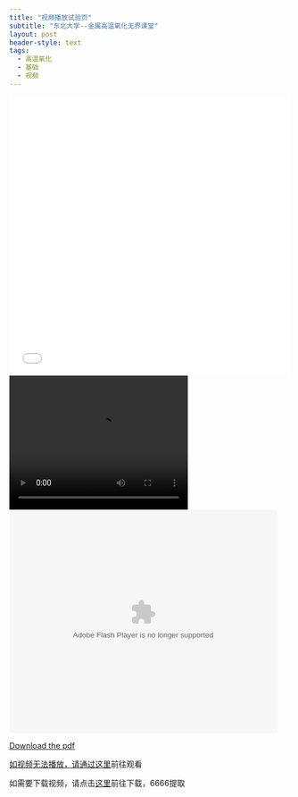 ```yaml
---
title: "视频播放试验页"
subtitle: "东北大学--金属高温氧化无界课堂"
layout: post
header-style: text
tags:
  - 高温氧化
  - 基础
  - 视频
---
```



<div class="aspect-ratio">
	<iframe src="//player.bilibili.com/player.html?aid=927183411&cid=82396732&page=1&high_quality=1&danmaku=0" scrolling="no" border="0" frameborder="no" framespacing="0" allowfullscreen="allowfullscreen" width="100%" height="500" sandbox="allow-top-navigation allow-same-origin allow-forms allow-scripts">> </iframe>
</div>
<video width="320" height="240" controls>
  <source src="//player.bilibili.com/player.html?aid=927183411&cid=82396732&page=1&high_quality=1&danmaku=0&t=30" type="video/mp4">
      <embed src='https://player.youku.com/player.php/sid/XMTQ3MjM5Mjc0MA==/v.swf' allowFullScreen='true' quality='high' width='480' height='400' align='middle' allowScriptAccess='always' type='application/x-shockwave-flash'></embed>
  </object> 
</video>
<embed src='//player.bilibili.com/player.html?aid=927183411&cid=82396732&page=1&high_quality=1&danmaku=0&t=30' allowFullScreen='true' quality='high' width='480' height='400' align='middle' allowScriptAccess='always' type='application/x-shockwave-flash'></embed>

<a href="../pdf_file/lessons/lesson%201%20class%201.pdf" download="newfilename">Download the pdf



如视频无法播放，请通过<a href="https://www.bilibili.com/video/BV1nz4y1Z7tf">这里</a>前往观看

如需要下载视频，请点击<a href="ttps://pan.baidu.com/s/10nk9VeEQJBbDhhmTRZK_6g ">这里</a>前往下载，6666提取